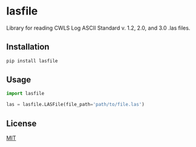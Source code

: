 # lasfile
 Library for reading CWLS Log ASCII Standard v. 1.2, 2.0, and 3.0 .las files.

## Installation
```bash
pip install lasfile
```

## Usage
```python
import lasfile

las = lasfile.LASFile(file_path='path/to/file.las')
```

## License
[MIT](https://choosealicense.com/licenses/mit/)
```